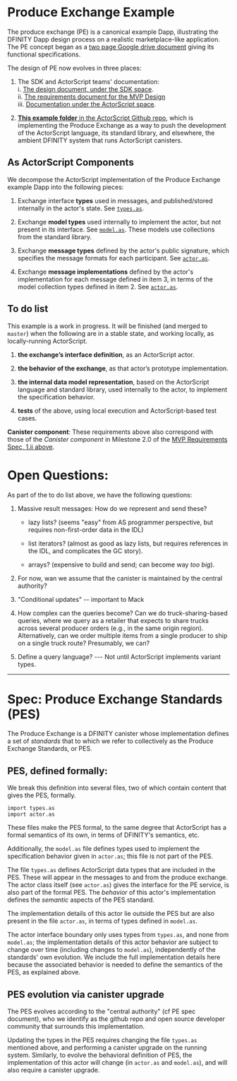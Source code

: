Produce Exchange Example
========================

The produce exchange (PE) is a canonical example Dapp, illustrating
the DFINITY Dapp design process on a realistic marketplace-like
application.  The PE concept began as a [two page Google drive
document](https://docs.google.com/document/d/1AxpcuFH-x_0ZSa32DfM_BCYnGxCS37ETPNWE4BXDNdo/edit)
giving its functional specifications.

The design of PE now evolves in three places:

 1. The SDK and ActorScript teams' documentation:  
    i. [The design document, under the SDK
     space](https://dfinity.atlassian.net/wiki/x/MwD2Bg).  
    ii. [The requirements document for the MVP
      Design](https://dfinity.atlassian.net/wiki/spaces/DE/pages/116654198/Produce+Exchange+MVP+Product+Requirements)  
    iii. [Documentation under the ActorScript space](https://dfinity.atlassian.net/wiki/spaces/AST/pages/104401122/Example+Dapp+Produce+Exchange).

 2. [**This example folder** in the ActorScript Github repo](https://github.com/dfinity-lab/actorscript/tree/stdlib-examples/stdlib/examples/produce-exchange), 
    which is implementing the Produce Exchange as a way to push the development of
 the ActorScript language, its standard library, and elsewhere, the
 ambient DFINITY system that runs ActorScript canisters.

As ActorScript Components
--------------------------

We decompose the ActorScript implementation of the Produce Exchange example Dapp into the following pieces:

 1. Exchange interface **types** used in messages, and published/stored
    internally in the actor's state. See [`types.as`](https://github.com/dfinity-lab/actorscript/blob/stdlib-examples/stdlib/examples/produce-exchange/types.as).
 
 2. Exchange **model types** used internally to implement the actor, but
    not present in its interface. See [`model.as`](https://github.com/dfinity-lab/actorscript/blob/stdlib-examples/stdlib/examples/produce-exchange/model.as).  These models
    use collections from the standard library.
 
 3. Exchange **message types** defined by the actor's public
    signature, which specifies the message formats for each
    participant. See [`actor.as`](https://github.com/dfinity-lab/actorscript/blob/stdlib-examples/stdlib/examples/produce-exchange/actor.as).

 3. Exchange **message implementations** defined by the actor's
    implementation for each message defined in item 3, in terms of the
    model collection types defined in item 2.  See [`actor.as`](https://github.com/dfinity-lab/actorscript/blob/stdlib-examples/stdlib/examples/produce-exchange/actor.as).
 

To do list
-----------

This example is a work in progress.  It will be finished (and merged
to `master`) when the following are in a stable state, and working
locally, as locally-running ActorScript.

  1. **the exchange’s interface definition**, as an ActorScript actor.

  2.  **the behavior of the exchange**, as that actor’s prototype
      implementation.

  3. **the internal data model representation**, based on the
     ActorScript language and standard library, used internally to the
     actor, to implement the specification behavior.

  4. **tests** of the above, using local execution and
     ActorScript-based test cases.

**Canister component**: These requirements above also correspond with
those of the *Canister component* in Milestone 2.0 of the [MVP
Requirements Spec, 1.ii
above](https://dfinity.atlassian.net/wiki/spaces/DE/pages/116654198/Produce+Exchange+MVP+Product+Requirements).



Open Questions:
================

As part of the to do list above, we have the following questions:

 1. Massive result messages: How do we represent and send these?

    - lazy lists? (seems "easy" from AS programmer perspective, but
      requires non-first-order data in the IDL)

    - list iterators? (almost as good as lazy lists, but requires
      references in the IDL, and complicates the GC story).

    - arrays? (expensive to build and send; can become way *too big*).


 2. For now, wan we assume that the canister is maintained by the
    central authority?

 3. "Conditional updates" -- important to Mack

 4. How complex can the queries become?  Can we do truck-sharing-based
    queries, where we query as a retailer that expects to share trucks
    across several producer orders (e.g., in the same origin region).
    Alternatively, can we order multiple items from a single producer to
    ship on a single truck route?  Presumably, we can?

 5. Define a query language?
    --- Not until ActorScript implements variant types.

----------------------------------------------------------------------------


Spec: Produce Exchange Standards (PES)
========================================

The Produce Exchange is a DFINITY canister whose implementation
defines a set of _standards_ that to which we refer to collectively as
the Produce Exchange Standards, or PES.


PES, defined formally:
-----------------------

We break this definition into several files, two of which contain content that gives the
PES, formally.

```
import types.as
import actor.as
```

These files make the PES formal, to the same degree that ActorScript
has a formal semantics of its own, in terms of DFINITY's semantics,
etc.

Additionally, the `model.as` file defines types used to implement the
specification behavior given in `actor.as`; this file is not part of
the PES.

The file `types.as` defines ActorScript data types that are included
in the PES.  These will appear in the messages to and from the produce
exchange.  The actor class itself (see `actor.as`) gives the interface
for the PE service, is also part of the formal PES.  The _behavior_ of
this actor's implementation defines the _semantic_ aspects of the PES
standard.

The implementation details of this actor lie outside the PES but are
also present in the file `actor.as`, in terms of types defined in
`model.as`.

The actor interface boundary only uses types from `types.as`, and none
from `model.as`; the implementation details of this actor behavior are
subject to change over time (including changes to `model.as`),
independently of the standards' own evolution.  We include the full
implementation details here because the associated behavior is needed
to define the semantics of the PES, as explained above.


PES evolution via canister upgrade
-----------------------------------

The PES evolves according to the "central authority" (cf PE spec
document), who we identify as the github repo and open source
developer community that surrounds this implementation.

Updating the types in the PES requires changing the file `types.as`
mentioned above, and performing a canister upgrade on the running
system.  Similarly, to evolve the behavioral definition of PES, the
implementation of this actor will change (in `actor.as` and
`model.as`), and will also require a canister upgrade.
